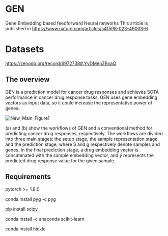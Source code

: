 # GEN
Gene Embedding based feedforward Neural networks
This article is published in https://www.nature.com/articles/s41598-023-49003-6.


# Datasets
https://zenodo.org/record/6972738#.YvDMenZBxaQ


## The overview
GEN is a prediction model for cancer drug responses and achieves SOTA performance in cancer drug response tasks. 
GEN uses gene embedding vectors as input data, so it could increase the representative power of genes.

![New_Main_Figure1](https://github.com/DMCB-GIST/GEN/assets/31497898/00ba15d5-4d98-4635-b985-dac0c327f637)

(a) and (b) show the workflows of GEN and a conventional method for predicting cancer drug responses, respectively. The workflows are divided into three main stages: the setup stage, the sample representation stage, and the prediction stage, where S and g respectively denote samples and genes. In the final prediction stage, a drug embedding vector is concatenated with the sample embedding vector, and ${\hat{y}}$ represents the predicted drug response value for the given sample.

## Requirements

pytorch >= 1.8.0

conda install pyg -c pyg

pip install scipy

conda install -c anaconda scikit-learn

conda install hickle



